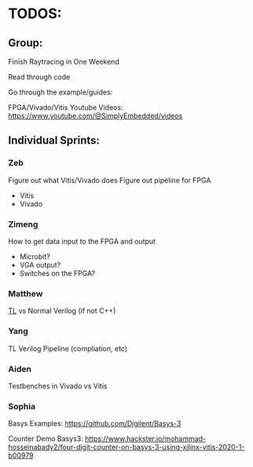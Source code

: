 # TODOS:

## Group:
Finish Raytracing in One Weekend

Read through code

Go through the example/guides:

FPGA/Vivado/Vitis Youtube Videos: https://www.youtube.com/@SimplyEmbedded/videos

## Individual Sprints:
### Zeb
Figure out what Vitis/Vivado does
Figure out pipeline for FPGA
- Vitis
- Vivado

### Zimeng
How to get data input to the FPGA and output 
- Microbit?
- VGA output?
- Switches on the FPGA?

### Matthew
[TL](https://www.tl-x.org/) vs Normal Verilog (if not C++)

### Yang
TL Verilog Pipeline (compliation, etc)

### Aiden
Testbenches in Vivado vs Vitis

### Sophia
Basys Examples: https://github.com/Digilent/Basys-3

Counter Demo Basys3: https://www.hackster.io/mohammad-hosseinabady2/four-digit-counter-on-basys-3-using-xilinx-vitis-2020-1-b00979
  


